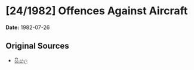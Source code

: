 # [24/1982] Offences Against Aircraft

**Date:** 1982-07-26

## Original Sources

- [සිංහල](https://documents.gov.lk/view/acts/1982/7/24-1982_S.pdf)
